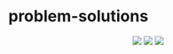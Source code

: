 # problem-solutions

<p align="center">
 <a href="https://github.com/metesayan/problem-solutions/stargazers"><img src="https://img.shields.io/github/stars/metesayan/problem-solutions?colorA=363a4f&colorB=b7bdf8&style=for-the-badge"></a>
 <a href="https://github.com/metesayan/problem-solutions/issues"><img src="https://img.shields.io/github/issues/metesayan/problem-solutions?colorA=363a4f&colorB=f5a97f&style=for-the-badge"></a>
 <a href="https://github.com/metesayan/problem-solutions/contributors"><img src="https://img.shields.io/github/contributors/metesayan/problem-solutions?colorA=363a4f&colorB=a6da95&style=for-the-badge"></a>
</p>
